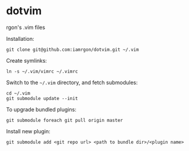 # dotvim
rgon's .vim files

Installation:

    git clone git@github.com:iamrgon/dotvim.git ~/.vim

Create symlinks:

    ln -s ~/.vim/vimrc ~/.vimrc

Switch to the `~/.vim` directory, and fetch submodules:

    cd ~/.vim
    git submodule update --init

To upgrade bundled plugins:

    git submodule foreach git pull origin master

Install new plugin:

    git submodule add <git repo url> <path to bundle dir>/<plugin name>


